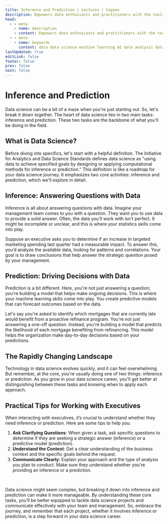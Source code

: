 ```yaml
---
title: Inference and Prediction | Lectures | Cogxen
description: Empowers data enthusiasts and practitioners with the tools and knowledge to unlock the potential of data.
head:
  - - meta
    - name: description
    - content: Empowers data enthusiasts and practitioners with the tools and knowledge to unlock the potential of data.
  - - meta
    - name: keywords
      content: data data science machine learning AI data analysis data-driven data enthusiasts data practitioners
lastUpdated: true
editLink: false
footer: false
prev: false
next: false
---
```


# Inference and Prediction

Data science can be a bit of a maze when you're just starting out. So, let's break it down together. The heart of data science lies in two main tasks: inference and prediction. These two tasks are the backbone of what you'll be doing in the field.

## What is Data Science?

Before diving into specifics, let's start with a helpful definition. The Initiative for Analytics and Data Science Standards defines data science as "using data to achieve specified goals by designing or applying computational methods for inference or prediction." This definition is like a roadmap for your data science journey. It emphasizes two core activities: inference and prediction, which we'll explore in detail.

## Inference: Answering Questions with Data

Inference is all about answering questions with data. Imagine your management team comes to you with a question. They want you to use data to provide a solid answer. Often, the data you'll work with isn't perfect. It might be incomplete or unclear, and this is where your statistics skills come into play.

Suppose an executive asks you to determine if an increase in targeted marketing spending last quarter had a measurable impact. To answer this, you’d analyze the available data, looking for patterns and correlations. Your goal is to draw conclusions that help answer the strategic question posed by your management.

## Prediction: Driving Decisions with Data

Prediction is a bit different. Here, you're not just answering a question; you're building a model that helps make ongoing decisions. This is where your machine learning skills come into play. You create predictive models that can forecast outcomes based on the data.

Let's say you're asked to identify which mortgages that are currently late would benefit from a proactive refinance program. You're not just answering a one-off question. Instead, you're building a model that predicts the likelihood of each mortgage benefiting from refinancing. This model helps the organization make day-to-day decisions based on your predictions.

## The Rapidly Changing Landscape

Technology in data science evolves quickly, and it can feel overwhelming. But remember, at the core, you're usually doing one of two things: inference or prediction. As you grow in your data science career, you'll get better at distinguishing between these tasks and knowing when to apply each approach.

## Practical Tips for Working with Executives

When interacting with executives, it’s crucial to understand whether they need inference or prediction. Here are some tips to help you:

1. **Ask Clarifying Questions**: When given a task, ask specific questions to determine if they are seeking a strategic answer (inference) or a predictive model (prediction).
2. **Understand the Context**: Get a clear understanding of the business context and the specific goals behind the request.
3. **Communicate Clearly**: Explain your approach and the type of analysis you plan to conduct. Make sure they understand whether you're providing an inference or a prediction.

<br />

Data science might seem complex, but breaking it down into inference and prediction can make it more manageable. By understanding these core tasks, you’ll be better equipped to tackle data science projects and communicate effectively with your team and management. So, embrace the journey, and remember that each project, whether it involves inference or prediction, is a step forward in your data science career.
